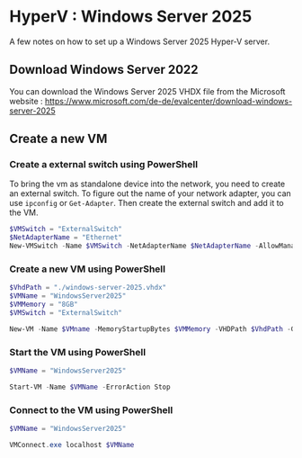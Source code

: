 # HyperV : Windows Server 2025

A few notes on how to set up a Windows Server 2025 Hyper-V server.

## Download Windows Server 2022

You can download the Windows Server 2025 VHDX file from the Microsoft website :
https://www.microsoft.com/de-de/evalcenter/download-windows-server-2025

## Create a new VM

### Create a external switch using PowerShell

To bring the vm as standalone device into the network, you need to create an
external switch. To figure out the name of your network adapter, you can use
`ipconfig` or `Get-Adapter`. Then create the external switch and add it to the VM.

```powershell (as Admin)
$VMSwitch = "ExternalSwitch"
$NetAdapterName = "Ethernet"
New-VMSwitch -Name $VMSwitch -NetAdapterName $NetAdapterName -AllowManagementOS $true
```

### Create a new VM using PowerShell

```powershell (as Admin)
$VhdPath = "./windows-server-2025.vhdx"
$VMName = "WindowsServer2025"
$VMMemory = "8GB"
$VMSwitch = "ExternalSwitch"

New-VM -Name $VMname -MemoryStartupBytes $VMMemory -VHDPath $VhdPath -Generation 2 -SwitchName $VMSwitch -ErrorAction Stop
```


### Start the VM using PowerShell

```powershell (as Admin)
$VMName = "WindowsServer2025"

Start-VM -Name $VMName -ErrorAction Stop
```

### Connect to the VM using PowerShell

```powershell (as Admin)
$VMName = "WindowsServer2025"

VMConnect.exe localhost $VMName
```
